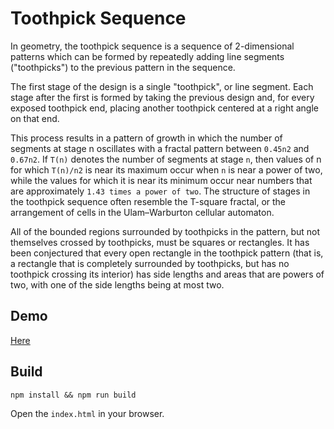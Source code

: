 # Toothpick Sequence

In geometry, the toothpick sequence is a sequence of 2-dimensional patterns which can be formed by repeatedly adding line segments ("toothpicks") to the previous pattern in the sequence.

The first stage of the design is a single "toothpick", or line segment. Each stage after the first is formed by taking the previous design and, for every exposed toothpick end, placing another toothpick centered at a right angle on that end.

This process results in a pattern of growth in which the number of segments at stage n oscillates with a fractal pattern between `0.45n2` and `0.67n2`. If `T(n)` denotes the number of segments at stage `n`, then values of n for which `T(n)/n2` is near its maximum occur when `n` is near a power of two, while the values for which it is near its minimum occur near numbers that are approximately `1.43 times a power of two`. The structure of stages in the toothpick sequence often resemble the T-square fractal, or the arrangement of cells in the Ulam–Warburton cellular automaton.

All of the bounded regions surrounded by toothpicks in the pattern, but not themselves crossed by toothpicks, must be squares or rectangles. It has been conjectured that every open rectangle in the toothpick pattern (that is, a rectangle that is completely surrounded by toothpicks, but has no toothpick crossing its interior) has side lengths and areas that are powers of two, with one of the side lengths being at most two.

## Demo

[Here](https://bertmaurau.be/projects/visualizations-and-simulations/fractal-toothpick-sequence-visualization/)


## Build

```
npm install && npm run build
```

Open the `index.html` in your browser.
